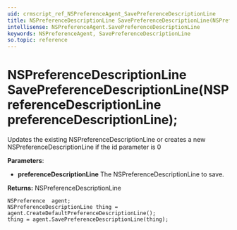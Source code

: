 ```yaml
---
uid: crmscript_ref_NSPreferenceAgent_SavePreferenceDescriptionLine
title: NSPreferenceDescriptionLine SavePreferenceDescriptionLine(NSPreferenceDescriptionLine preferenceDescriptionLine);
intellisense: NSPreferenceAgent.SavePreferenceDescriptionLine
keywords: NSPreferenceAgent, SavePreferenceDescriptionLine
so.topic: reference
---
```


# NSPreferenceDescriptionLine SavePreferenceDescriptionLine(NSPreferenceDescriptionLine preferenceDescriptionLine);

Updates the existing NSPreferenceDescriptionLine or creates a new NSPreferenceDescriptionLine if the id parameter is 0

**Parameters**:
 - **preferenceDescriptionLine** The NSPreferenceDescriptionLine to save.

**Returns:** NSPreferenceDescriptionLine

```crmscript
NSPreference  agent;
NSPreferenceDescriptionLine thing = agent.CreateDefaultPreferenceDescriptionLine();
thing = agent.SavePreferenceDescriptionLine(thing);
```

